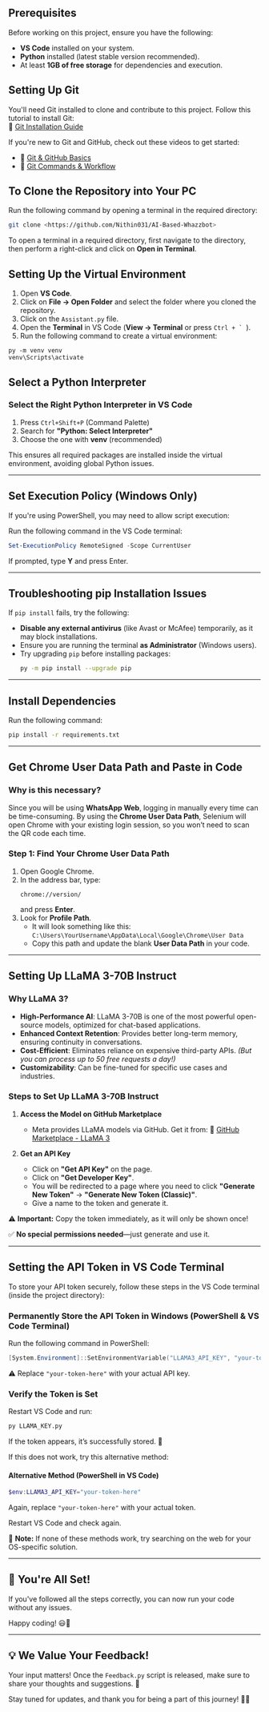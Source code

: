 ## Prerequisites

Before working on this project, ensure you have the following:

- **VS Code** installed on your system.
- **Python** installed (latest stable version recommended).
- At least **1GB of free storage** for dependencies and execution.

## Setting Up Git

You'll need Git installed to clone and contribute to this project. Follow this tutorial to install Git:  
🔗 [Git Installation Guide](https://youtu.be/JgOs70Y7jew?si=RihQAaJQiYkAoxnb)

If you're new to Git and GitHub, check out these videos to get started:  

- 📌 [Git & GitHub Basics](https://youtu.be/HkdAHXoRtos?si=JMK7J6WVxL5bQNK9)  
- 📌 [Git Commands & Workflow](https://youtu.be/mJ-qvsxPHpY?si=IkgX_lTHcQjt696Q)

## To Clone the Repository into Your PC

Run the following command by opening a terminal in the required directory:

```sh
git clone <https://github.com/Nithin031/AI-Based-Whazzbot>
```

To open a terminal in a required directory, first navigate to the directory, then perform a right-click and click on **Open in Terminal**.

## Setting Up the Virtual Environment  

1. Open **VS Code**.  
2. Click on **File → Open Folder** and select the folder where you cloned the repository.  
3. Click on the `Assistant.py` file.
4. Open the **Terminal** in VS Code (**View → Terminal** or press ``Ctrl + ` ``).  
5. Run the following command to create a virtual environment:

```
py -m venv venv
venv\Scripts\activate
```
## Select a Python Interpreter

### Select the Right Python Interpreter in VS Code

1. Press `Ctrl+Shift+P` (Command Palette)
2. Search for **"Python: Select Interpreter"**
3. Choose the one with **venv** (recommended)

This ensures all required packages are installed inside the virtual environment, avoiding global Python issues.

---

## Set Execution Policy (Windows Only)
If you're using PowerShell, you may need to allow script execution:

Run the following command in the VS Code terminal:
```powershell
Set-ExecutionPolicy RemoteSigned -Scope CurrentUser
```
If prompted, type **Y** and press Enter.

---

## Troubleshooting pip Installation Issues

If `pip install` fails, try the following:

- **Disable any external antivirus** (like Avast or McAfee) temporarily, as it may block installations.
- Ensure you are running the terminal **as Administrator** (Windows users).
- Try upgrading `pip` before installing packages:
  ```bash
  py -m pip install --upgrade pip
  ```

---

## Install Dependencies
Run the following command:
```bash
pip install -r requirements.txt
```

---

## Get Chrome User Data Path and Paste in Code

### Why is this necessary?
Since you will be using **WhatsApp Web**, logging in manually every time can be time-consuming. By using the **Chrome User Data Path**, Selenium will open Chrome with your existing login session, so you won’t need to scan the QR code each time.

### Step 1: Find Your Chrome User Data Path
1. Open Google Chrome.
2. In the address bar, type:
   ```
   chrome://version/
   ```
   and press **Enter**.
3. Look for **Profile Path**.
   - It will look something like this: `C:\Users\YourUsername\AppData\Local\Google\Chrome\User Data`
   - Copy this path and update the blank **User Data Path** in your code.

---

## Setting Up LLaMA 3-70B Instruct

### Why LLaMA 3?
- **High-Performance AI**: LLaMA 3-70B is one of the most powerful open-source models, optimized for chat-based applications.
- **Enhanced Context Retention**: Provides better long-term memory, ensuring continuity in conversations.
- **Cost-Efficient**: Eliminates reliance on expensive third-party APIs. *(But you can process up to 50 free requests a day!)*
- **Customizability**: Can be fine-tuned for specific use cases and industries.

### Steps to Set Up LLaMA 3-70B Instruct

1. **Access the Model on GitHub Marketplace**
   - Meta provides LLaMA models via GitHub. Get it from:
     🔗 [GitHub Marketplace - LLaMA 3](https://github.com/marketplace/models/azureml-meta/Llama-3-3-70B-Instruct)

2. **Get an API Key**
   - Click on **"Get API Key"** on the page.
   - Click on **"Get Developer Key"**.
   - You will be redirected to a page where you need to click **"Generate New Token"** → **"Generate New Token (Classic)"**.
   - Give a name to the token and generate it.

⚠️ **Important:** Copy the token immediately, as it will only be shown once!

✅ **No special permissions needed**—just generate and use it.

---

## Setting the API Token in VS Code Terminal

To store your API token securely, follow these steps in the VS Code terminal (inside the project directory):

### **Permanently Store the API Token in Windows (PowerShell & VS Code Terminal)**
Run the following command in PowerShell:
```powershell
[System.Environment]::SetEnvironmentVariable("LLAMA3_API_KEY", "your-token-here", "User")
```
⚠️ Replace `"your-token-here"` with your actual API key.

### **Verify the Token is Set**
Restart VS Code and run:
```bash
py LLAMA_KEY.py
```
If the token appears, it’s successfully stored. 🎉

If this does not work, try this alternative method:

#### **Alternative Method (PowerShell in VS Code)**
```powershell
$env:LLAMA3_API_KEY="your-token-here"
```
Again, replace `"your-token-here"` with your actual token.

Restart VS Code and check again.

📌 **Note:** If none of these methods work, try searching on the web for your OS-specific solution.

---

## 🎉 You're All Set!
If you've followed all the steps correctly, you can now run your code without any issues. 

Happy coding! 😃🚀

---

## 💡 We Value Your Feedback!
Your input matters! Once the `Feedback.py` script is released, make sure to share your thoughts and suggestions. 📢

Stay tuned for updates, and thank you for being a part of this journey! 🚀😊
